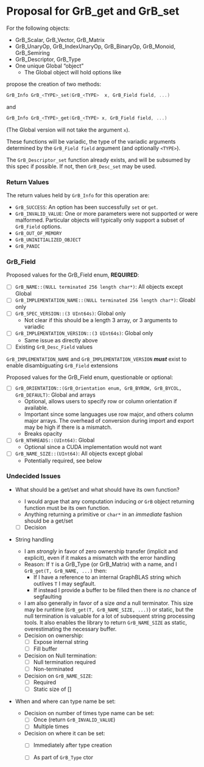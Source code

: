 # Proposal for GrB_get and GrB_set

For the following objects:

- GrB_Scalar, GrB_Vector, GrB_Matrix
- GrB_UnaryOp, GrB_IndexUnaryOp, GrB_BinaryOp, GrB_Monoid, GrB_Semiring
- GrB_Descriptor, GrB_Type
- One unique Global “object”
  - The Global object will hold options like 

propose the creation of two methods:

```c
GrB_Info GrB_<TYPE>_set(GrB_<TYPE>	x, GrB_Field field, ...)
```

and

```c
GrB_Info GrB_<TYPE>_get(GrB_<TYPE> x, GrB_Field field, ...)
```

(The Global version will not take the argument `x`).

These functions will be variadic, the type of the variadic arguments determined by the `GrB_Field field` argument (and optionally `<TYPE>`).

The `GrB_Descriptor_set` function already exists, and will be subsumed by this spec if possible. If not, then `GrB_Desc_set` may be used.

### Return Values

The return values held by `GrB_Info` for this operation are:

- `GrB_SUCCESS`: An option has been successfully `set` or `get`.
- `GrB_INVALID_VALUE`: One or more parameters were not supported or were malformed. Particular objects will typically only support a subset of `GrB_Field` options.
- `GrB_OUT_OF_MEMORY`
- `GrB_UNINITIALIZED_OBJECT`
- `GrB_PANIC`

### GrB_Field

Proposed values for the GrB_Field enum, **REQUIRED**:

- [ ] `GrB_NAME::(NULL terminated 256 length char*)`: All objects except Global
- [ ] `GrB_IMPLEMENTATION_NAME::(NULL terminated 256 length char*)`: Gloabl only
- [ ] `GrB_SPEC_VERSION::(3 UInt64s)`: Global only
  - Not clear if this should be a length 3 array, or 3 arguments to variadic
- [ ] `GrB_IMPLEMENTATION_VERSION::(3 UInt64s)`: Global only
  - Same issue as directly above
- [ ] Existing `GrB_Desc_Field` values

`GrB_IMPLEMENTATION_NAME` and `GrB_IMPLEMENTATION_VERSION` ***must*** exist to enable disambiguating `GrB_Field` extensions

Proposed values for the GrB_Field enum, questionable or optional:

- [ ] `GrB_ORIENTATION::(GrB_Orientation enum, GrB_BYROW, GrB_BYCOL, GrB_DEFAULT)`: Global and arrays
  - Optional, allows users to specify row or column orientation if available. 
  - Important since some languages use row major, and others column major arrays. The overhead of conversion during import and export may be high if there is a mismatch.
  - Breaks opacity
- [ ] `GrB_NTHREADS::(UInt64)`: Global
  - Optional since a CUDA implementation would not want
- [ ] `GrB_NAME_SIZE::(UInt64)`: All objects except global
  - Potentially required, see below

### Undecided Issues

- What should be a get/set and what should have its own function?

  - I would argue that any computation inducing *or* `GrB` object returning function must be its own function. 
  - Anything returning a primitive or `char*` in an *immediate* fashion should be a get/set
  - [ ] Decision

- String handling

  - I am *strongly* in favor of zero ownership transfer (implicit and explicit), even if it makes a mismatch with the error handling
  - Reason: If `T` is a GrB_Type (or GrB_Matrix) with a name, and I `GrB_get(T, GrB_NAME, ...)` then:
    - If I have a reference to an internal GraphBLAS string which outlives `T` I may segfault. 
    - If instead I provide a buffer to be filled then there is *no* chance of segfaulting
  - I am also generally in favor of a size *and* a null terminator. This size may be runtime (`GrB_get(T, GrB_NAME_SIZE, ...)`) or static, but the null termination is valuable for a lot of subsequent string processing tools. It also enables the library to return `GrB_NAME_SIZE` as static, overestimating the necessary buffer.
  - Decision on ownership:
    - [ ] Expose internal string
    - [ ] Fill buffer
  - Decision on Null termination:
    - [ ] Null termination required
    - [ ] Non-terminated
  - Decision on `GrB_NAME_SIZE`:
    - [ ] Required
    - [ ] Static size of []

- When and where can type name be set:

  - Decision on number of times type name can be set:
    - [ ] Once (return `GrB_INVALID_VALUE`)
    - [ ] Multiple times
  - Decision on where it can be set:
    - [ ] Immediately after type creation
    - [ ] As part of `GrB_Type` ctor

  

  

